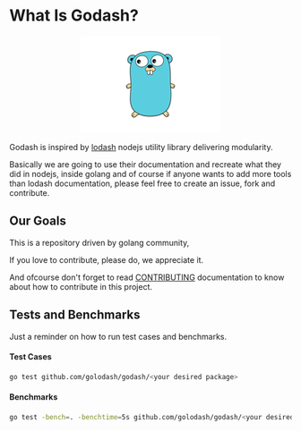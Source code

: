 # What Is Godash?

<p align="center">
<img src="images/golang.png"></img>
</p>

Godash is inspired by [lodash](https://github.com/lodash/lodash) nodejs utility library delivering modularity.

Basically we are going to use their documentation and recreate what they did in nodejs, inside golang and of course if anyone wants to add more tools than lodash documentation, please feel free to create an issue, fork and contribute.
## Our Goals

This is a repository driven by golang community, 

If you love to contribute, please do, we appreciate it.

And ofcourse don't forget to read [CONTRIBUTING](/CONTRIBUTING.md) documentation to know about how to contribute in this project.

## Tests and Benchmarks

Just a reminder on how to run test cases and benchmarks.

#### Test Cases

```bash
go test github.com/golodash/godash/<your desired package>
```

#### Benchmarks

```bash
go test -bench=. -benchtime=5s github.com/golodash/godash/<your desired package>
```
